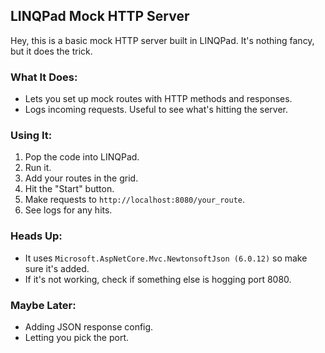 ## LINQPad Mock HTTP Server

Hey, this is a basic mock HTTP server built in LINQPad. It's nothing fancy, but it does the trick.

### What It Does:
- Lets you set up mock routes with HTTP methods and responses.
- Logs incoming requests. Useful to see what's hitting the server.

### Using It:
1. Pop the code into LINQPad.
2. Run it.
3. Add your routes in the grid.
4. Hit the "Start" button.
5. Make requests to `http://localhost:8080/your_route`.
6. See logs for any hits.

### Heads Up:
- It uses `Microsoft.AspNetCore.Mvc.NewtonsoftJson (6.0.12)` so make sure it's added.
- If it's not working, check if something else is hogging port 8080.

### Maybe Later:
- Adding JSON response config.
- Letting you pick the port.